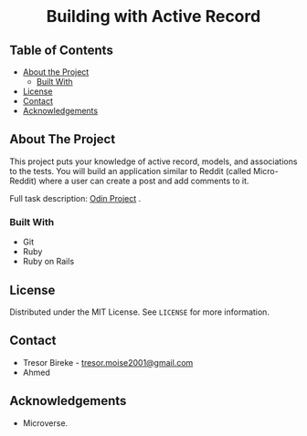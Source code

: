 <!--
*** Thanks for checking out this README Template. 
-->


<!-- PROJECT TITLE -->

<br />
<h1 align="center">Building with Active Record</h1>



<!-- TABLE OF CONTENTS -->


## Table of Contents

* [About the Project](#about-the-project)
  * [Built With](#built-with)
* [License](#license)
* [Contact](#contact)
* [Acknowledgements](#acknowledgements)


<!-- ABOUT THE PROJECT -->
## About The Project

This project puts your knowledge of active record, models, and associations to the tests. You will build an application similar to Reddit (called Micro-Reddit) where a user can create a post and add comments to it.

Full task description: <a href="https://www.theodinproject.com/courses/ruby-on-rails/lessons/building-with-active-record-ruby-on-rails"> Odin Project</a> .


### Built With 

* Git
* Ruby
* Ruby on Rails


<!-- LICENSE -->
## License

Distributed under the MIT License. See `LICENSE` for more information.

<!-- CONTACT -->
## Contact
* Tresor Bireke - tresor.moise2001@gmail.com
* Ahmed

<!-- ACKNOWLEDGEMENTS -->
## Acknowledgements

* Microverse.
